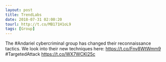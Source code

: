 ```yaml
---
layout: post
title: TrendLabs
date: 2018-07-31 02:00:20
tourl: http://t.co/MB171H1oL9
tags: [Group]
---
```

The #Andariel cybercriminal group has changed their reconnaissance tactics. We look into their new techniques here: https://t.co/Fnv8WtWmm9 #TargetedAttack https://t.co/WX7WCKl25c